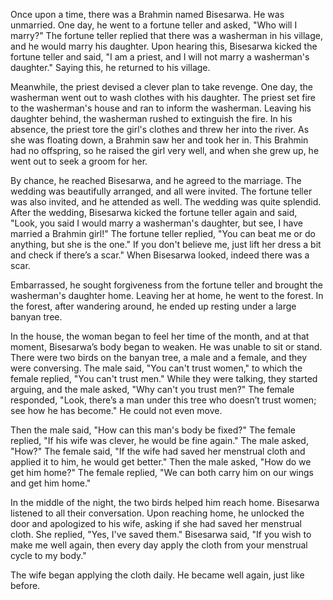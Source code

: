 Once upon a time, there was a Brahmin named Bisesarwa. He was unmarried. One day, he went to a fortune teller and asked, "Who will I marry?" The fortune teller replied that there was a washerman in his village, and he would marry his daughter. Upon hearing this, Bisesarwa kicked the fortune teller and said, "I am a priest, and I will not marry a washerman's daughter." Saying this, he returned to his village.

Meanwhile, the priest devised a clever plan to take revenge. One day, the washerman went out to wash clothes with his daughter. The priest set fire to the washerman's house and ran to inform the washerman. Leaving his daughter behind, the washerman rushed to extinguish the fire. In his absence, the priest tore the girl's clothes and threw her into the river. As she was floating down, a Brahmin saw her and took her in. This Brahmin had no offspring, so he raised the girl very well, and when she grew up, he went out to seek a groom for her.

By chance, he reached Bisesarwa, and he agreed to the marriage. The wedding was beautifully arranged, and all were invited. The fortune teller was also invited, and he attended as well. The wedding was quite splendid. After the wedding, Bisesarwa kicked the fortune teller again and said, "Look, you said I would marry a washerman's daughter, but see, I have married a Brahmin girl!" The fortune teller replied, "You can beat me or do anything, but she is the one." If you don't believe me, just lift her dress a bit and check if there’s a scar." When Bisesarwa looked, indeed there was a scar.

Embarrassed, he sought forgiveness from the fortune teller and brought the washerman's daughter home. Leaving her at home, he went to the forest. In the forest, after wandering around, he ended up resting under a large banyan tree.

In the house, the woman began to feel her time of the month, and at that moment, Bisesarwa’s body began to weaken. He was unable to sit or stand. There were two birds on the banyan tree, a male and a female, and they were conversing. The male said, "You can't trust women," to which the female replied, "You can't trust men." While they were talking, they started arguing, and the male asked, "Why can't you trust men?" The female responded, "Look, there’s a man under this tree who doesn’t trust women; see how he has become." He could not even move.

Then the male said, "How can this man's body be fixed?" The female replied, "If his wife was clever, he would be fine again." The male asked, "How?" The female said, "If the wife had saved her menstrual cloth and applied it to him, he would get better." Then the male asked, "How do we get him home?" The female replied, "We can both carry him on our wings and get him home."

In the middle of the night, the two birds helped him reach home. Bisesarwa listened to all their conversation. Upon reaching home, he unlocked the door and apologized to his wife, asking if she had saved her menstrual cloth. She replied, "Yes, I've saved them." Bisesarwa said, "If you wish to make me well again, then every day apply the cloth from your menstrual cycle to my body."

The wife began applying the cloth daily. He became well again, just like before.